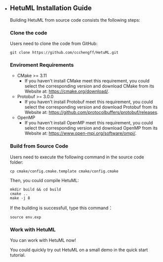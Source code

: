 - ## HetuML Installation Guide

  Building HetuML from source code consists the following steps:

  ### Clone the code

  Users need to clone the code from GitHub:

  ```
  git clone https://github.com/ccchengff/HetuML.git
  ```

  ### Enviroment Requirements

  - CMake >= 3.11
    - If you haven't install CMake meet this requirement,  you could select the corresponding version and download CMake from its Website at: https://cmake.org/download/. 
  - Protobuf >= 3.0.0
    - If you haven't install Protobuf meet this requirement,  you could select the corresponding version and download Protobuf from its Website at: https://github.com/protocolbuffers/protobuf/releases. 
  - OpenMP
    - If you haven't install OpenMP meet this requirement,  you could select the corresponding version and download OpenMP from its Website at: https://www.open-mpi.org/software/ompi/. 

  ### Build from Source Code

  Users need to execute the following command in the source code folder:

  ```
  cp cmake/config.cmake.template cmake/config.cmake
  ```

  Then, you could compile HetuML:

  ```
  mkdir build && cd build
  cmake ..
  make -j 8
  ```

  If the building is successfull, type this command：

  ```
  source env.exp
  ```

  ### Work with HetuML

  You can work with HetuML now! 

  You could quickly try out HetuML on a small demo in the quick start tutorial. 